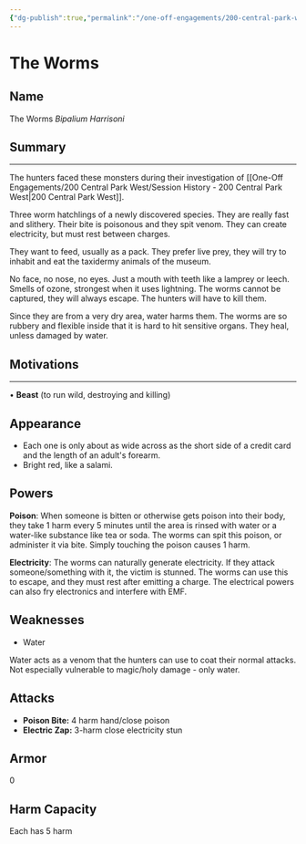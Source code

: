 ```yaml
---
{"dg-publish":true,"permalink":"/one-off-engagements/200-central-park-west/monster/the-worms/","tags":["200CentralParkWest","monster","one-off"],"created":"2024-08-21T17:29:04.000-04:00","updated":"2025-02-19T08:28:59.852-05:00"}
---
```


# The Worms

## Name
The Worms
_Bipalium Harrisoni_

## Summary
---
The hunters faced these monsters during their investigation of [[One-Off Engagements/200 Central Park West/Session History - 200 Central Park West\|200 Central Park West]].

Three worm hatchlings of a newly discovered species. They are really fast and slithery.  Their bite is poisonous and they spit venom. They can create electricity, but must rest between charges. 

They want to feed, usually as a pack.  They prefer live prey, they will try to inhabit and eat the taxidermy animals of the museum.

No face, no nose, no eyes. Just a mouth with teeth like a lamprey or leech. Smells of ozone, strongest when it uses lightning. The worms cannot be captured, they will always escape. The hunters will have to kill them.

Since they are from a very dry area, water harms them. The worms are so rubbery and flexible inside that it is hard to hit sensitive organs. They heal, unless damaged by water.

## Motivations
---
• **Beast** (to run wild, destroying and killing)

## Appearance
- Each one is only about as wide across as the short side of a credit card and the length of an adult's forearm.
- Bright red, like a salami.

## Powers
**Poison**: When someone is bitten or otherwise gets poison into their body, they take 1 harm every 5 minutes until the area is rinsed with water or a water-like substance like tea or soda. The worms can spit this poison, or administer it via bite. Simply touching the poison causes 1 harm.

**Electricity**: The worms can naturally generate electricity. If they attack someone/something with it, the victim is stunned. The worms can use this to escape, and they must rest after emitting a charge. The electrical powers can also fry electronics and interfere with EMF.


## Weaknesses
- Water

Water acts as a venom that the hunters can use to coat their normal attacks.
Not especially vulnerable to magic/holy damage - only water.

## Attacks
- **Poison Bite:** 4 harm hand/close poison
- **Electric Zap:** 3-harm close electricity stun

## Armor
0

## Harm Capacity
Each has 5 harm 

